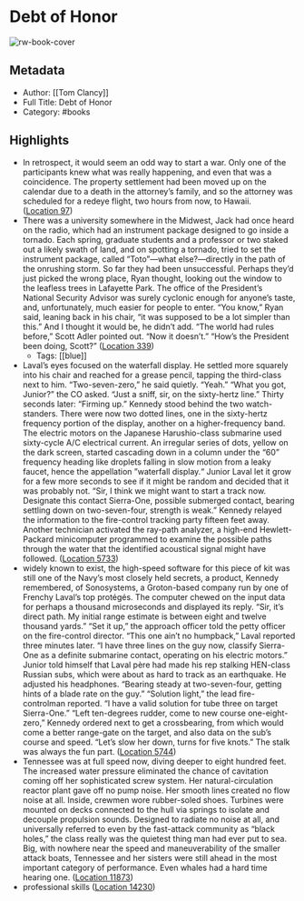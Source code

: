 # Debt of Honor

![rw-book-cover](https://images-na.ssl-images-amazon.com/images/I/41SNOjRfFDL._SL200_.jpg)

## Metadata
- Author: [[Tom Clancy]]
- Full Title: Debt of Honor
- Category: #books

## Highlights
- In retrospect, it would seem an odd way to start a war. Only one of the participants knew what was really happening, and even that was a coincidence. The property settlement had been moved up on the calendar due to a death in the attorney’s family, and so the attorney was scheduled for a redeye flight, two hours from now, to Hawaii. ([Location 97](https://readwise.io/to_kindle?action=open&asin=B001QEAQPS&location=97))
- There was a university somewhere in the Midwest, Jack had once heard on the radio, which had an instrument package designed to go inside a tornado. Each spring, graduate students and a professor or two staked out a likely swath of land, and on spotting a tornado, tried to set the instrument package, called “Toto”—what else?—directly in the path of the onrushing storm. So far they had been unsuccessful. Perhaps they’d just picked the wrong place, Ryan thought, looking out the window to the leafless trees in Lafayette Park. The office of the President’s National Security Advisor was surely cyclonic enough for anyone’s taste, and, unfortunately, much easier for people to enter. “You know,” Ryan said, leaning back in his chair, “it was supposed to be a lot simpler than this.” And I thought it would be, he didn’t add. “The world had rules before,” Scott Adler pointed out. “Now it doesn’t.” “How’s the President been doing, Scott?” ([Location 339](https://readwise.io/to_kindle?action=open&asin=B001QEAQPS&location=339))
    - Tags: [[blue]] 
- Laval’s eyes focused on the waterfall display. He settled more squarely into his chair and reached for a grease pencil, tapping the third-class next to him. “Two-seven-zero,” he said quietly. “Yeah.” “What you got, Junior?” the CO asked. “Just a sniff, sir, on the sixty-hertz line.” Thirty seconds later: “Firming up.” Kennedy stood behind the two watch-standers. There were now two dotted lines, one in the sixty-hertz frequency portion of the display, another on a higher-frequency band. The electric motors on the Japanese Harushio-class submarine used sixty-cycle A/C electrical current. An irregular series of dots, yellow on the dark screen, started cascading down in a column under the “60” frequency heading like droplets falling in slow motion from a leaky faucet, hence the appellation ”waterfall display.“ Junior Laval let it grow for a few more seconds to see if it might be random and decided that it was probably not. “Sir, I think we might want to start a track now. Designate this contact Sierra-One, possible submerged contact, bearing settling down on two-seven-four, strength is weak.” Kennedy relayed the information to the fire-control tracking party fifteen feet away. Another technician activated the ray-path analyzer, a high-end Hewlett-Packard minicomputer programmed to examine the possible paths through the water that the identified acoustical signal might have followed. ([Location 5733](https://readwise.io/to_kindle?action=open&asin=B001QEAQPS&location=5733))
- widely known to exist, the high-speed software for this piece of kit was still one of the Navy’s most closely held secrets, a product, Kennedy remembered, of Sonosystems, a Groton-based company run by one of Frenchy Laval’s top protégés. The computer chewed on the input data for perhaps a thousand microseconds and displayed its reply. “Sir, it’s direct path. My initial range estimate is between eight and twelve thousand yards.” “Set it up,” the approach officer told the petty officer on the fire-control director. “This one ain’t no humpback,” Laval reported three minutes later. “I have three lines on the guy now, classify Sierra-One as a definite submarine contact, operating on his electric motors.” Junior told himself that Laval père had made his rep stalking HEN-class Russian subs, which were about as hard to track as an earthquake. He adjusted his headphones. “Bearing steady at two-seven-four, getting hints of a blade rate on the guy.” “Solution light,” the lead fire-controlman reported. “I have a valid solution for tube three on target Sierra-One.” “Left ten-degrees rudder, come to new course one-eight-zero,” Kennedy ordered next to get a crossbearing, from which would come a better range-gate on the target, and also data on the sub’s course and speed. “Let’s slow her down, turns for five knots.” The stalk was always the fun part. ([Location 5744](https://readwise.io/to_kindle?action=open&asin=B001QEAQPS&location=5744))
- Tennessee was at full speed now, diving deeper to eight hundred feet. The increased water pressure eliminated the chance of cavitation coming off her sophisticated screw system. Her natural-circulation reactor plant gave off no pump noise. Her smooth lines created no flow noise at all. Inside, crewmen wore rubber-soled shoes. Turbines were mounted on decks connected to the hull via springs to isolate and decouple propulsion sounds. Designed to radiate no noise at all, and universally referred to even by the fast-attack community as “black holes,” the class really was the quietest thing man had ever put to sea. Big, with nowhere near the speed and maneuverability of the smaller attack boats, Tennessee and her sisters were still ahead in the most important category of performance. Even whales had a hard time hearing one. ([Location 11873](https://readwise.io/to_kindle?action=open&asin=B001QEAQPS&location=11873))
- professional skills ([Location 14230](https://readwise.io/to_kindle?action=open&asin=B001QEAQPS&location=14230))
